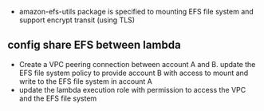 - amazon-efs-utils package is specified to mounting EFS file system and support encrypt transit (using TLS)

## config share EFS between lambda
- Create a VPC peering connection between account A and B. update the EFS file system policy to provide account B with access to mount and write to the EFS file system in account A
- update the lambda execution role with permission to access the VPC and the EFS file system